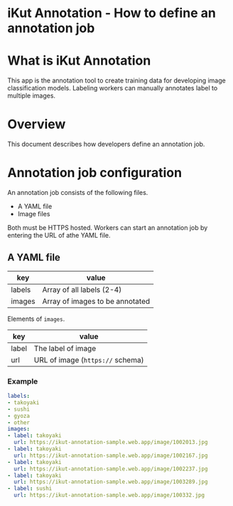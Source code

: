 # iKut Annotation - How to define an annotation job

# What is iKut Annotation

This app is the annotation tool to create training data for developing image classification models.
Labeling workers can manually annotates label to multiple images.

# Overview

This document describes how developers define an annotation job.

# Annotation job configuration

An annotation job consists of the following files.

- A YAML file
- Image files

Both must be HTTPS hosted. Workers can start an annotation job by entering the URL of athe YAML file.

## A YAML file

| key | value |
| --- | --- |
| labels | Array of all labels (2-4) |
| images | Array of images to be annotated |

Elements of `images`.

| key | value |
| --- | --- |
| label | The label of image |
| url | URL of image (`https://` schema) |

### Example

```yaml
labels:
- takoyaki
- sushi
- gyoza
- other
images:
- label: takoyaki
  url: https://ikut-annotation-sample.web.app/image/1002013.jpg
- label: takoyaki
  url: https://ikut-annotation-sample.web.app/image/1002167.jpg
- label: takoyaki
  url: https://ikut-annotation-sample.web.app/image/1002237.jpg
- label: takoyaki
  url: https://ikut-annotation-sample.web.app/image/1003289.jpg
- label: sushi
  url: https://ikut-annotation-sample.web.app/image/100332.jpg
```
